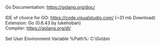 Go Documentation: https://golang.org/doc/
<br>
<br>
IDE of choice for GO: https://code.visualstudio.com/
(~31 mb Download)
<br>
Extension: Go (0.6.43 by lukehoban)
<br>
Compiler: https://golang.org/dl/
<br>
<br>
Set User Environment Variable %Path%: C:\Go\bin
